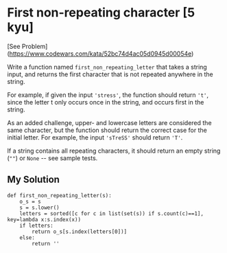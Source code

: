 # First non-repeating character [5 kyu]

[See Problem] (https://www.codewars.com/kata/52bc74d4ac05d0945d00054e)

Write a function named `first_non_repeating_letter` that takes a string input, and returns the first character that is not repeated anywhere in the string.

For example, if given the input `'stress'`, the function should return `'t'`, since the letter t only occurs once in the string, and occurs first in the string.

As an added challenge, upper- and lowercase letters are considered the same character, but the function should return the correct case for the initial letter. For example, the input `'sTreSS'` should return `'T'`.

If a string contains all repeating characters, it should return an empty string (`""`) or `None` -- see sample tests.

## My Solution

```
def first_non_repeating_letter(s):
    o_s = s
    s = s.lower()
    letters = sorted([c for c in list(set(s)) if s.count(c)==1], key=lambda x:s.index(x))
    if letters:
        return o_s[s.index(letters[0])]
    else:
        return ''
```
